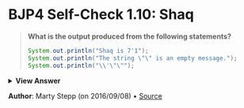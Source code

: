 # BJP4 Self-Check 1.10: Shaq

> **What is the output produced from the following statements?**
>
> ```java
> System.out.println("Shaq is 7'1");
> System.out.println("The string \"\" is an empty message.");
> System.out.println("\\'\"\"");
> ```

<details>
  <summary><strong>View Answer</strong></summary>

    Shaq is 7'1
    The string "" is an empty message.
    \'""

</details>

**Author**: Marty Stepp (on 2016/09/08) • [Source](https://practiceit.cs.washington.edu/problem/view/bjp4/chapter1/s10-Shaq)
